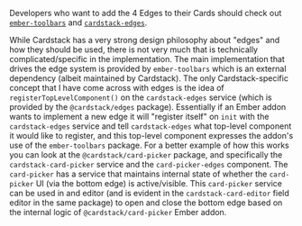Developers who want to add the 4 Edges to their Cards should check out [`ember-toolbars`](https://github.com/cardstack/ember-toolbars/) and [`cardstack-edges`](https://github.com/cardstack/cardstack/tree/master/packages/edges).

While Cardstack has a very strong design philosophy about "edges" and how they should be used, there is not very much that is technically complicated/specific in the implementation.
The main implementation that drives the edge system is provided by `ember-toolbars` which is an external dependency (albeit maintained by Cardstack). The only Cardstack-specific concept that I have come across with edges is the idea of `registerTopLevelComponent()` on the `cardstack-edges` service (which is provided by the `@cardstack/edges` package).
Essentially if an Ember addon wants to implement a new edge it will "register itself" on `init` with the `cardstack-edges` service and tell `cardstack-edges` what top-level component it would like to register, and this top-level component expresses the addon's use of the `ember-toolbars` package.
For a better example of how this works you can look at the `@cardstack/card-picker` package, and specifically the `cardstack-card-picker` service and the `card-picker-edges` component.
The `card-picker` has a service that maintains internal state of whether the `card-picker` UI (via the bottom edge) is active/visible.
This `card-picker` service can be used in and editor (and is evident in the `cardstack-card-editor` field editor in the same package) to open and close the bottom edge based on the internal logic of `@cardstack/card-picker` Ember addon.
